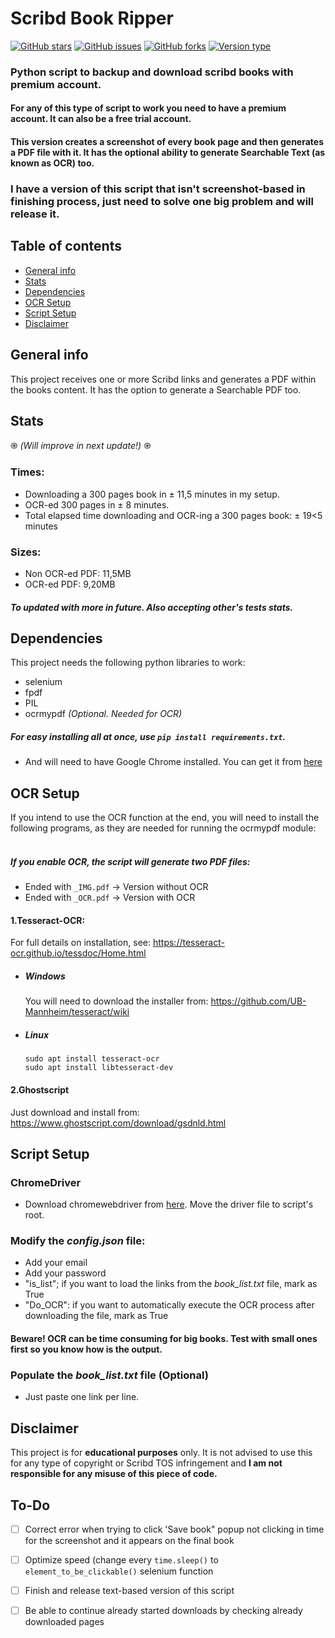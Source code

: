 Scribd Book Ripper
============
[![GitHub stars](https://img.shields.io/github/stars/athossampayo/scrbd_book_ripper)](https://github.com/athossampayo/scrbd_book_ripper/stargazers) [![GitHub issues](https://img.shields.io/github/issues/athossampayo/scrbd_book_ripper)](https://github.com/athossampayo/scrbd_book_ripper/issues) [![GitHub forks](https://img.shields.io/github/forks/athossampayo/scrbd_book_ripper)](https://github.com/athossampayo/scrbd_book_ripper/network) [![Version type](https://img.shields.io/badge/version%20type-image-blue)](https://img.shields.io/badge/vers__type-image__version-blue) </br>

### Python script to backup and download scribd books with **premium account**.
#### For any of this type of script to work you need to have a premium account. It can also be a free trial account.
#### This version creates a screenshot of every book page and then generates a PDF file with it. It has the optional ability to generate Searchable Text (as known as OCR) too.
### I have a version of this script that isn't screenshot-based in finishing process, just need to solve one big problem and will release it.
## Table of contents
* [General info](#general-info)
* [Stats](#stats)
* [Dependencies](#dependencies)
* [OCR Setup](#ocr-setup)
* [Script Setup](#script-setup)
* [Disclaimer](#disclaimer)

## General info
This project receives one or more Scribd links and generates a PDF within the books content. It has the option to generate a Searchable PDF too.

## Stats 
֎ _(Will improve in next update!)_ ֎
### Times:
* Downloading a 300 pages book in ± 11,5 minutes in my setup.
* OCR-ed 300 pages in ± 8 minutes.
* Total elapsed time downloading and OCR-ing a 300 pages book: ± 19<5 minutes
### Sizes:
* Non OCR-ed PDF: 11,5MB
* OCR-ed PDF: 9,20MB
##### To updated with more in future. Also accepting other's tests stats.

## Dependencies
This project needs the following python libraries to work:
* selenium
* fpdf
* PIL
* ocrmypdf _(Optional. Needed for OCR)_
##### For easy installing all at once, use ```pip install requirements.txt```.
* And will need to have Google Chrome installed. You can get it from [here](https://www.google.com/chrome/)

## OCR Setup
If you intend to use the OCR function at the end, you will need to install the following programs, as they are needed for running the ocrmypdf module: </br>
</br>
##### If you enable OCR, the script will generate two PDF files:
- Ended with ```_IMG.pdf``` → Version without OCR
- Ended with ```_OCR.pdf``` → Version with OCR

#### 1.Tesseract-OCR:
For full details on installation, see: https://tesseract-ocr.github.io/tessdoc/Home.html </br>
  * ##### Windows </br>
    You will need to download the installer from: https://github.com/UB-Mannheim/tesseract/wiki </br>
  * ##### Linux </br>
    ```sudo apt install tesseract-ocr``` </br>
    ```sudo apt install libtesseract-dev```

#### 2.Ghostscript
Just download and install from: https://www.ghostscript.com/download/gsdnld.html

## Script Setup
### ChromeDriver
+ Download chromewebdriver from [here](https://sites.google.com/a/chromium.org/chromedriver/downloads). Move the driver file to script's root.
### Modify the _config.json_ file:
+ Add your email
+ Add your password
+ "is_list"; if you want to load the links from the _book_list.txt_ file, mark as True
+ "Do_OCR": if you want to automatically execute the OCR process after downloading the file, mark as True
#### Beware! OCR can be time consuming for big books. Test with small ones first so you know how is the output.

### Populate the _book_list.txt_ file (Optional)
+ Just paste one link per line.

## Disclaimer
This project is for **educational purposes** only. It is not advised to use this for any type of copyright or Scribd TOS infringement and **I am not responsible for any misuse of this piece of code.**

## To-Do
- [ ] Correct error when trying to click 'Save book" popup not clicking in time for the screenshot and it appears on the final book

- [ ] Optimize speed (change every ```time.sleep()``` to ```element_to_be_clickable()``` selenium function
- [ ] Finish and release text-based version of this script
- [ ] Be able to continue already started downloads by checking already downloaded pages


